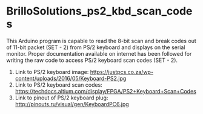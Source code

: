 # BrilloSolutions_ps2_kbd_scan_codes
This Arduino program is capable to read the 8-bit scan and break codes out of 11-bit packet (SET - 2) from PS/2 keyboard and displays on the serial monitor.
Proper documentation available on internet has been followed for writing the raw code to access PS/2 keyboard scan codes (SET - 2).

1. Link to PS/2 keyboard image: https://justpcs.co.za/wp-content/uploads/2016/05/Keyboard-PS2.jpg
2. Link to PS/2 keyboard scan codes: https://techdocs.altium.com/display/FPGA/PS2+Keyboard+Scan+Codes
3. Link to pinout of PS/2 keyboard plug: http://pinouts.ru/visual/gen/KeyboardPC6.jpg